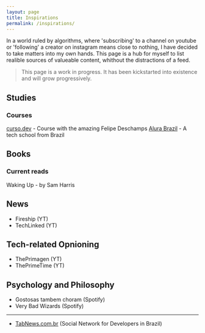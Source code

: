 ```yaml
---
layout: page
title: Inspirations
permalink: /inspirations/
---
```


In a world ruled by algorithms, where 'subscribing' to a channel on youtube or 'following' a creator on instagram means close to nothing, I have decided to take matters into my own hands. This page is a hub for myself to list realible sources of valueable content, whithout the distractions of a feed.

> This page is a work in progress. It has been kickstarted into existence and will grow progressively.

## Studies

### Courses

[curso.dev](https://curso.dev/) - Course with the amazing Felipe Deschamps
[Alura Brazil](https://cursos.alura.com.br/) - A tech school from Brazil

## Books

### Current reads

Waking Up - by Sam Harris

## News

- Fireship (YT)
- TechLinked (YT)

## Tech-related Opnioning

- ThePrimagen (YT)
- ThePrimeTime (YT)

## Psychology and Philosophy

- Gostosas tambem choram (Spotify)
- Very Bad Wizards (Spotify)

---

- [TabNews.com.br](https://tabnews.com.br) (Social Network for Developers in Brazil)
